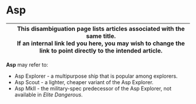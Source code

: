 # Asp
|  | This disambiguation page lists articles associated with the same title. <br> If an internal link led you here, you may wish to change the link to point directly to the intended article. |
| --- | --- |

**Asp** may refer to:

- Asp Explorer - a multipurpose ship that is popular among explorers.
- Asp Scout - a lighter, cheaper variant of the Asp Explorer.
- Asp MkII - the military-spec predecessor of the Asp Explorer, not available in *Elite Dangerous*.